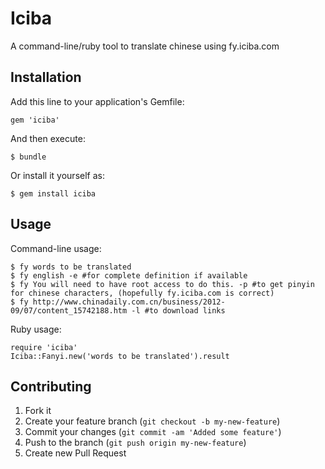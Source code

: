 # Iciba

A command-line/ruby tool to translate chinese using fy.iciba.com

## Installation

Add this line to your application's Gemfile:

    gem 'iciba'

And then execute:

    $ bundle

Or install it yourself as:

    $ gem install iciba

## Usage

Command-line usage:

    $ fy words to be translated
    $ fy english -e #for complete definition if available
    $ fy You will need to have root access to do this. -p #to get pinyin for chinese characters, (hopefully fy.iciba.com is correct)
    $ fy http://www.chinadaily.com.cn/business/2012-09/07/content_15742188.htm -l #to download links
    
Ruby usage:
    
    require 'iciba'
    Iciba::Fanyi.new('words to be translated').result

## Contributing

1. Fork it
2. Create your feature branch (`git checkout -b my-new-feature`)
3. Commit your changes (`git commit -am 'Added some feature'`)
4. Push to the branch (`git push origin my-new-feature`)
5. Create new Pull Request
